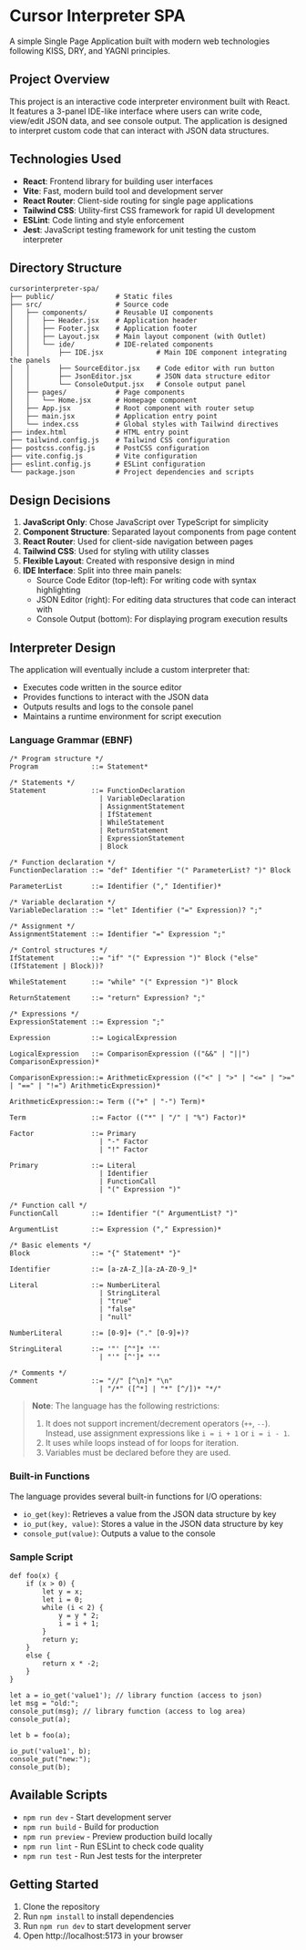 # Cursor Interpreter SPA

A simple Single Page Application built with modern web technologies following KISS, DRY, and YAGNI principles.

## Project Overview

This project is an interactive code interpreter environment built with React. It features a 3-panel IDE-like interface where users can write code, view/edit JSON data, and see console output. The application is designed to interpret custom code that can interact with JSON data structures.

## Technologies Used

- **React**: Frontend library for building user interfaces
- **Vite**: Fast, modern build tool and development server
- **React Router**: Client-side routing for single page applications
- **Tailwind CSS**: Utility-first CSS framework for rapid UI development
- **ESLint**: Code linting and style enforcement
- **Jest**: JavaScript testing framework for unit testing the custom interpreter

## Directory Structure

```
cursorinterpreter-spa/
├── public/               # Static files
├── src/                  # Source code
│   ├── components/       # Reusable UI components
│   │   ├── Header.jsx    # Application header
│   │   ├── Footer.jsx    # Application footer
│   │   ├── Layout.jsx    # Main layout component (with Outlet)
│   │   └── ide/          # IDE-related components
│   │       ├── IDE.jsx             # Main IDE component integrating the panels
│   │       ├── SourceEditor.jsx    # Code editor with run button
│   │       ├── JsonEditor.jsx      # JSON data structure editor
│   │       └── ConsoleOutput.jsx   # Console output panel
│   ├── pages/            # Page components
│   │   └── Home.jsx      # Homepage component
│   ├── App.jsx           # Root component with router setup
│   ├── main.jsx          # Application entry point
│   └── index.css         # Global styles with Tailwind directives
├── index.html            # HTML entry point
├── tailwind.config.js    # Tailwind CSS configuration
├── postcss.config.js     # PostCSS configuration
├── vite.config.js        # Vite configuration
├── eslint.config.js      # ESLint configuration
└── package.json          # Project dependencies and scripts
```

## Design Decisions

1. **JavaScript Only**: Chose JavaScript over TypeScript for simplicity
2. **Component Structure**: Separated layout components from page content
3. **React Router**: Used for client-side navigation between pages
4. **Tailwind CSS**: Used for styling with utility classes
5. **Flexible Layout**: Created with responsive design in mind
6. **IDE Interface**: Split into three main panels:
   - Source Code Editor (top-left): For writing code with syntax highlighting
   - JSON Editor (right): For editing data structures that code can interact with
   - Console Output (bottom): For displaying program execution results

## Interpreter Design

The application will eventually include a custom interpreter that:
- Executes code written in the source editor
- Provides functions to interact with the JSON data
- Outputs results and logs to the console panel
- Maintains a runtime environment for script execution

### Language Grammar (EBNF)

```ebnf
/* Program structure */
Program             ::= Statement*

/* Statements */
Statement           ::= FunctionDeclaration
                      | VariableDeclaration
                      | AssignmentStatement
                      | IfStatement
                      | WhileStatement
                      | ReturnStatement
                      | ExpressionStatement
                      | Block

/* Function declaration */
FunctionDeclaration ::= "def" Identifier "(" ParameterList? ")" Block

ParameterList       ::= Identifier ("," Identifier)*

/* Variable declaration */
VariableDeclaration ::= "let" Identifier ("=" Expression)? ";"

/* Assignment */
AssignmentStatement ::= Identifier "=" Expression ";"

/* Control structures */
IfStatement         ::= "if" "(" Expression ")" Block ("else" (IfStatement | Block))?

WhileStatement      ::= "while" "(" Expression ")" Block

ReturnStatement     ::= "return" Expression? ";"

/* Expressions */
ExpressionStatement ::= Expression ";"

Expression          ::= LogicalExpression

LogicalExpression   ::= ComparisonExpression (("&&" | "||") ComparisonExpression)*

ComparisonExpression::= ArithmeticExpression (("<" | ">" | "<=" | ">=" | "==" | "!=") ArithmeticExpression)*

ArithmeticExpression::= Term (("+" | "-") Term)*

Term                ::= Factor (("*" | "/" | "%") Factor)*

Factor              ::= Primary
                      | "-" Factor
                      | "!" Factor

Primary             ::= Literal
                      | Identifier
                      | FunctionCall
                      | "(" Expression ")"

/* Function call */
FunctionCall        ::= Identifier "(" ArgumentList? ")"

ArgumentList        ::= Expression ("," Expression)*

/* Basic elements */
Block               ::= "{" Statement* "}"

Identifier          ::= [a-zA-Z_][a-zA-Z0-9_]*

Literal             ::= NumberLiteral
                      | StringLiteral
                      | "true"
                      | "false"
                      | "null"

NumberLiteral       ::= [0-9]+ ("." [0-9]+)?

StringLiteral       ::= '"' [^"]* '"'
                      | "'" [^']* "'"

/* Comments */
Comment             ::= "//" [^\n]* "\n"
                      | "/*" ([^*] | "*" [^/])* "*/"
```

> **Note**: The language has the following restrictions:
> 1. It does not support increment/decrement operators (`++`, `--`). Instead, use assignment expressions like `i = i + 1` or `i = i - 1`.
> 2. It uses while loops instead of for loops for iteration.
> 3. Variables must be declared before they are used.

### Built-in Functions

The language provides several built-in functions for I/O operations:

- `io_get(key)`: Retrieves a value from the JSON data structure by key
- `io_put(key, value)`: Stores a value in the JSON data structure by key
- `console_put(value)`: Outputs a value to the console

### Sample Script 

```
def foo(x) {
    if (x > 0) {
        let y = x;
        let i = 0;
        while (i < 2) {
            y = y * 2;
            i = i + 1;
        }
        return y;
    }
    else {
        return x * -2;
    }
}

let a = io_get('value1'); // library function (access to json)
let msg = "old:";
console_put(msg); // library function (access to log area)
console_put(a);

let b = foo(a);

io_put('value1', b); 
console_put("new:");
console_put(b); 
```

## Available Scripts

- `npm run dev` - Start development server
- `npm run build` - Build for production
- `npm run preview` - Preview production build locally
- `npm run lint` - Run ESLint to check code quality
- `npm run test` - Run Jest tests for the interpreter

## Getting Started

1. Clone the repository
2. Run `npm install` to install dependencies
3. Run `npm run dev` to start development server
4. Open http://localhost:5173 in your browser

